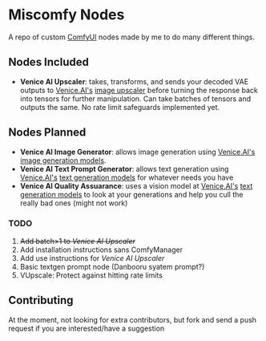 # Miscomfy Nodes

A repo of custom [ComfyUI](https://github.com/comfyanonymous/ComfyUI) nodes made by me to do many different things.
## Nodes Included
- **Venice AI Upscaler**: takes, transforms, and sends your decoded VAE outputs to [Venice.AI's](https://venice.ai) [image upscaler](https://docs.venice.ai/api-reference/endpoint/image/upscale) before turning the response back into tensors for further manipulation. Can take batches of tensors and outputs the same. No rate limit safeguards implemented yet.

## Nodes Planned
- **Venice AI Image Generator**: allows image generation using [Venice.AI's](https://venice.ai) [image generation models](https://docs.venice.ai/api-reference/endpoint/image/generate).
- **Venice AI Text Prompt Generator**: allows text generation using [Venice.AI's](https://venice.ai) [text generation models](https://docs.venice.ai/api-reference/endpoint/chat/completions) for whatever needs you have
- **Venice AI Quality Assuarance**: uses a vision model at [Venice.AI's](https://venice.ai) [text generation models](https://docs.venice.ai/api-reference/endpoint/chat/completions) to look at your generations and help you cull the really bad ones (might not work)

### TODO
1. ~~Add batch>1 to *Venice AI Upscaler*~~
2. Add installation instructions sans ComfyManager
3. Add use instructions for *Venice AI Upscaler*
4. Basic textgen prompt node (Danbooru syatem prompt?)
5. VUpscale: Protect against hitting rate limits

## Contributing
At the moment, not looking for extra contributors, but fork and send a push request if you are interested/have a suggestion
